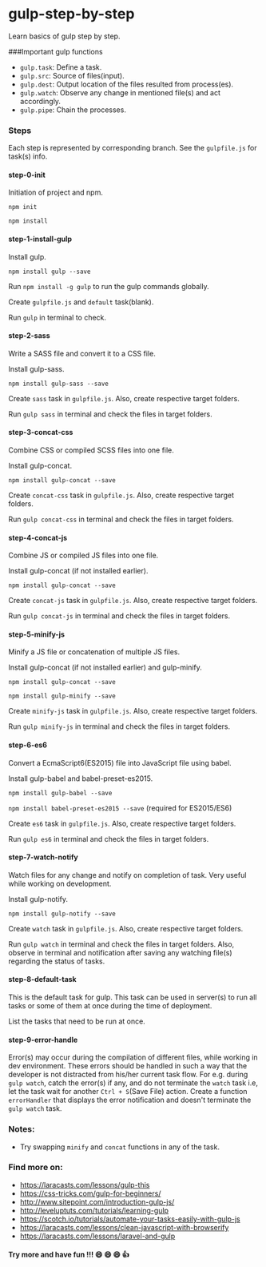# gulp-step-by-step
Learn basics of gulp step by step.

###Important gulp functions
- `gulp.task`: Define a task.
- `gulp.src`: Source of files(input).
- `gulp.dest`: Output location of the files resulted from process(es).
- `gulp.watch`: Observe any change in mentioned file(s) and act accordingly.
- `gulp.pipe`: Chain the processes.

### Steps
Each step is represented by corresponding branch. See the `gulpfile.js` for task(s) info.
#### step-0-init
Initiation of project and npm.

`npm init`

`npm install`

#### step-1-install-gulp
Install gulp.

`npm install gulp --save`

Run `npm install -g gulp` to run the gulp commands globally.

Create `gulpfile.js` and `default` task(blank).

Run `gulp` in terminal to check.

#### step-2-sass
Write a SASS file and convert it to a CSS file.

Install gulp-sass.

`npm install gulp-sass --save`

Create `sass` task in `gulpfile.js`. Also, create respective target folders.

Run `gulp sass` in terminal and check the files in target folders.

#### step-3-concat-css
Combine CSS or compiled SCSS files into one file.

Install gulp-concat.

`npm install gulp-concat --save`

Create `concat-css` task in `gulpfile.js`. Also, create respective target folders.

Run `gulp concat-css` in terminal and check the files in target folders.

#### step-4-concat-js
Combine JS or compiled JS files into one file.

Install gulp-concat (if not installed earlier).

`npm install gulp-concat --save`

Create `concat-js` task in `gulpfile.js`. Also, create respective target folders.

Run `gulp concat-js` in terminal and check the files in target folders.

#### step-5-minify-js
Minify a JS file or concatenation of multiple JS files.

Install gulp-concat (if not installed earlier) and gulp-minify.

`npm install gulp-concat --save`

`npm install gulp-minify --save`

Create `minify-js` task in `gulpfile.js`. Also, create respective target folders.

Run `gulp minify-js` in terminal and check the files in target folders.

#### step-6-es6
Convert a EcmaScript6(ES2015) file into JavaScript file using babel.

Install gulp-babel and babel-preset-es2015.

`npm install gulp-babel --save`

`npm install babel-preset-es2015 --save` (required for ES2015/ES6)

Create `es6` task in `gulpfile.js`. Also, create respective target folders.

Run `gulp es6` in terminal and check the files in target folders.

#### step-7-watch-notify
Watch files for any change and notify on completion of task. Very useful while working on development.

Install gulp-notify.

`npm install gulp-notify --save`

Create `watch` task in `gulpfile.js`. Also, create respective target folders.

Run `gulp watch` in terminal and check the files in target folders. Also, observe in terminal and notification after saving any 
watching file(s) regarding the status of tasks.

#### step-8-default-task
This is the default task for gulp. This task can be used in server(s) to run all tasks or some of them at once during the time of deployment.

List the tasks that need to be run at once.

#### step-9-error-handle
Error(s) may occur during the compilation of different files, while working in dev environment. These errors should be handled in such a way that the developer is not distracted from his/her current task flow. For e.g. during `gulp watch`, catch the error(s) if any, and do not terminate the `watch` task i.e, let the task wait for another `Ctrl + S`(Save File) action.
Create a function `errorHandler` that displays the error notification and doesn't terminate the `gulp watch` task.

### Notes:
- Try swapping `minify` and `concat` functions in any of the task.

### Find more on:
- https://laracasts.com/lessons/gulp-this
- https://css-tricks.com/gulp-for-beginners/
- http://www.sitepoint.com/introduction-gulp-js/
- http://leveluptuts.com/tutorials/learning-gulp
- https://scotch.io/tutorials/automate-your-tasks-easily-with-gulp-js
- https://laracasts.com/lessons/clean-javascript-with-browserify
- https://laracasts.com/lessons/laravel-and-gulp

#### Try more and have fun !!! :smile: :smile: :smile: :thumbsup:
